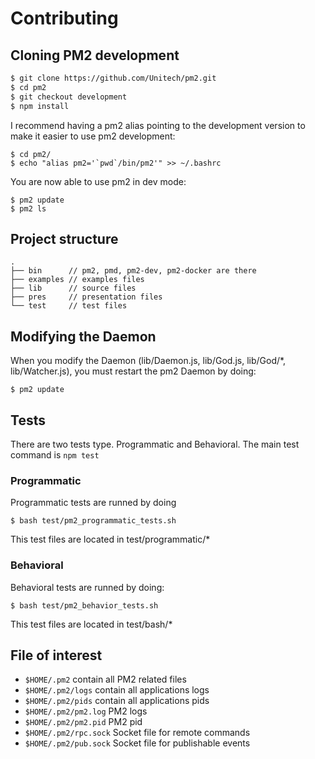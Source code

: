 # Contributing

## Cloning PM2 development

```bash
$ git clone https://github.com/Unitech/pm2.git
$ cd pm2
$ git checkout development
$ npm install
```

I recommend having a pm2 alias pointing to the development version to make it easier to use pm2 development:

```
$ cd pm2/
$ echo "alias pm2='`pwd`/bin/pm2'" >> ~/.bashrc
```

You are now able to use pm2 in dev mode:

```
$ pm2 update
$ pm2 ls
```

## Project structure

```
.
├── bin      // pm2, pmd, pm2-dev, pm2-docker are there
├── examples // examples files
├── lib      // source files
├── pres     // presentation files
└── test     // test files
```

## Modifying the Daemon

When you modify the Daemon (lib/Daemon.js, lib/God.js, lib/God/*, lib/Watcher.js), you must restart the pm2 Daemon by doing:

```
$ pm2 update
```

## Tests

There are two tests type. Programmatic and Behavioral.
The main test command is `npm test`

### Programmatic

Programmatic tests are runned by doing

```
$ bash test/pm2_programmatic_tests.sh
```

This test files are located in test/programmatic/*

### Behavioral

Behavioral tests are runned by doing:

```
$ bash test/pm2_behavior_tests.sh
```

This test files are located in test/bash/*

## File of interest

- `$HOME/.pm2` contain all PM2 related files
- `$HOME/.pm2/logs` contain all applications logs
- `$HOME/.pm2/pids` contain all applications pids
- `$HOME/.pm2/pm2.log` PM2 logs
- `$HOME/.pm2/pm2.pid` PM2 pid
- `$HOME/.pm2/rpc.sock` Socket file for remote commands
- `$HOME/.pm2/pub.sock` Socket file for publishable events
